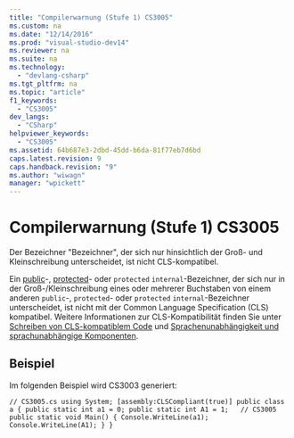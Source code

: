 ```yaml
---
title: "Compilerwarnung (Stufe 1) CS3005"
ms.custom: na
ms.date: "12/14/2016"
ms.prod: "visual-studio-dev14"
ms.reviewer: na
ms.suite: na
ms.technology: 
  - "devlang-csharp"
ms.tgt_pltfrm: na
ms.topic: "article"
f1_keywords: 
  - "CS3005"
dev_langs: 
  - "CSharp"
helpviewer_keywords: 
  - "CS3005"
ms.assetid: 64b687e3-2dbd-45dd-b6da-81f77eb7d6bd
caps.latest.revision: 9
caps.handback.revision: "9"
ms.author: "wiwagn"
manager: "wpickett"
---
```

# Compilerwarnung (Stufe 1) CS3005
Der Bezeichner "Bezeichner", der sich nur hinsichtlich der Groß\- und Kleinschreibung unterscheidet, ist nicht CLS\-kompatibel.  
  
 Ein [public](../Topic/public%20\(C%23%20Reference\).md)\-, [protected](../Topic/protected%20\(C%23%20Reference\).md)\- oder `protected` `internal`\-Bezeichner, der sich nur in der Groß\-\/Kleinschreibung eines oder mehrerer Buchstaben von einem anderen `public`\-, `protected`\- oder `protected` `internal`\-Bezeichner unterscheidet, ist nicht mit der Common Language Specification \(CLS\) kompatibel. Weitere Informationen zur CLS\-Kompatibilität finden Sie unter [Schreiben von CLS\-kompatiblem Code](assetId:///4c705105-69a2-4e5e-b24e-0633bc32c7f3) und [Sprachenunabhängigkeit und sprachunabhängige Komponenten](../Topic/Language%20Independence%20and%20Language-Independent%20Components.md).  
  
## Beispiel  
 Im folgenden Beispiel wird CS3003 generiert:  
  
```  
// CS3005.cs using System; [assembly:CLSCompliant(true)] public class a { public static int a1 = 0; public static int A1 = 1;   // CS3005 public static void Main() { Console.WriteLine(a1); Console.WriteLine(A1); } }  
```